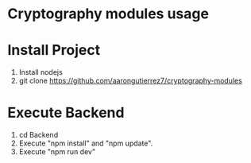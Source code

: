 # Cryptography modules usage

# Install Project

   1. Install nodejs
   2. git clone https://github.com/aarongutierrez7/cryptography-modules
   
# Execute Backend

   1. cd Backend
   2. Execute "npm install" and "npm update".
   3. Execute "npm run dev"


